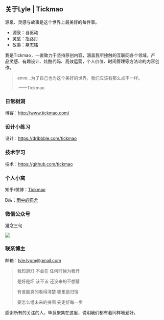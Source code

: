 ## **关于Lyle | Tickmao**

源泉、灵感与故事是这个世界上最美好的每件事。

- 源泉：自驱动
- 灵感：指路灯
- 故事：墓志铭



我是Tickmao，一直致力于坚持原创内容，涵盖我所接触的互联网各个领域。产品灵感、有趣设计、炫酷代码、高效运营，个人价值、时间管理等方法论的内容创作。

> emm…为了自己也为这个美好的世界，我们应该有那么点不一样。
>
> ​                                                                                                                       ——Tickmao

### **日常树洞**

博客：http://www.tickmao.com/



### **设计小练习**

设计：https://dribbble.com/tickmao



### **技术学习**

技术：https://github.com/tickmao



### **个人小窝**

知乎/微博：[Tickmao](<https://weibo.com/2959377961/>)

B站：[雨中的猫舍](<https://space.bilibili.com/36726543>)



### **微信公众号**

猫念三旬

![](https://i.loli.net/2018/04/15/5ad369298dc0c.jpg)

### **联系博主**

邮箱：lyle.lypm@gmail.com



> 我知道灯 不会在 任何时候为我开
>
> 是好是坏 该不该 还没来的不想猜
>
> 有谁能真的看得清楚 哪里是归宿
>
> 要怎么组未来的拼图 先走好每一步
>
> 

感谢所有的关注的人，毕竟聚集在这里，说明我们都有着同样地爱好。